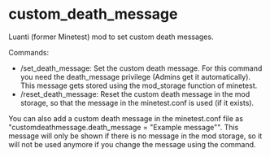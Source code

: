 # custom_death_message
Luanti (former Minetest) mod to set custom death messages.

Commands:
- /set_death_message: Set the custom death message. For this command you need the death_message privilege (Admins get it automatically). This message gets stored using the mod_storage function of minetest.
- /reset_death_message: Reset the custom death message in the mod storage, so that the message in the minetest.conf is used (if it exists).

You can also add a custom death message in the minetest.conf file as "customdeathmessage.death_message = "Example message"". This message will only be shown if there is no message in the mod storage, so it will not be used anymore if you change the message using the command.
